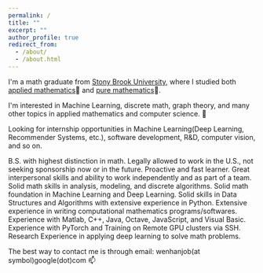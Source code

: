```yaml
---
permalink: /
title: ""
excerpt: ""
author_profile: true
redirect_from: 
  - /about/
  - /about.html
---
```

I'm a math graduate from [Stony Brook University](https://www.stonybrook.edu/), where I studied both [applied mathematics](https://www.stonybrook.edu/commcms/ams/)📙 and [pure mathematics](http://www.math.stonybrook.edu/)📕.

I'm interested in Machine Learning, discrete math, graph theory, and many other topics in applied mathematics and computer science. 👀

Looking for internship opportunities in Machine Learning(Deep Learning, Recommender Systems, etc.), software development, R&D, computer vision, and so on.

B.S. with highest distinction in math. Legally allowed to work in the U.S., not seeking sponsorship now or in the future.
Proactive and fast learner. Great interpersonal skills and ability to work independently and as part of a team.
Solid math skills in analysis, modeling, and discrete algorithms.
Solid math foundation in Machine Learning and Deep Learning.
Solid skills in Data Structures and Algorithms with extensive experience in Python.
Extensive experience in writing computational mathematics programs/softwares.
Experience with Matlab, C++, Java, Octave, JavaScript, and Visual Basic.
Experience with PyTorch and Training on Remote GPU clusters via SSH.
Research Experience in applying deep learning to solve math problems.

The best way to contact me is through email: wenhanjob(at symbol)google(dot)com 📫

